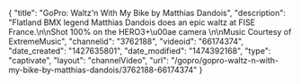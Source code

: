 {
    "title": "GoPro: Waltz'n With My Bike by Matthias Dandois",
    "description": "Flatland BMX legend Matthias Dandois does an epic waltz at FISE France.\n\nShot 100% on the HERO3+\u00ae camera \n\nMusic Courtesy of ExtremeMusic",
    "channelid": "3762188",
    "videoid": "66174374",
    "date_created": "1427635801",
    "date_modified": "1474392168",
    "type": "captivate",
    "layout": "channelVideo",
    "url": "\/gopro\/gopro-waltz-n-with-my-bike-by-matthias-dandois\/3762188-66174374"
}